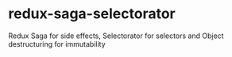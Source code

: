 # redux-saga-selectorator
Redux Saga for side effects, Selectorator for selectors and Object destructuring for immutability
